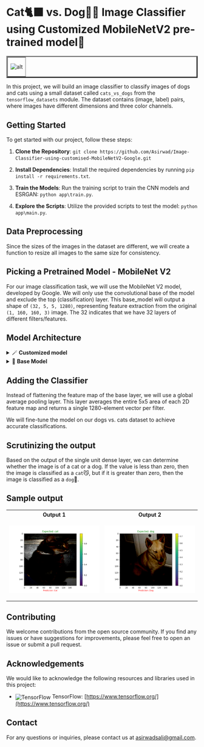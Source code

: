 # Cat🐈‍⬛ vs. Dog🐕‍🦺 Image Classifier using Customized MobileNetV2 pre-trained model🔎
<table align="center" border=3>
  <tr>
    <td>
      <p align="center">
        <img src="https://cdn.dribbble.com/users/710395/screenshots/2504947/cat_dog_byb_dribble.gif" alt="alt" width="300">
      </p>
    </td>
  </tr>
</table>

In this project, we will build an image classifier to classify images of dogs and cats using a small dataset called `cats_vs_dogs` from the `tensorflow_datasets` module. The dataset contains (image, label) pairs, where images have different dimensions and three color channels.

## Getting Started

To get started with our project, follow these steps:

1. **Clone the Repository**: `git clone https://github.com/Asirwad/Image-Classifier-using-customised-MobileNetV2-Google.git`

2. **Install Dependencies**: Install the required dependencies by running `pip install -r requirements.txt`.

5. **Train the Models**: Run the training script to train the CNN models and ESRGAN: `python app\train.py`.

6. **Explore the Scripts**: Utilize the provided scripts to test the model: `python app\main.py`.

## Data Preprocessing

Since the sizes of the images in the dataset are different, we will create a function to resize all images to the same size for consistency.

## Picking a Pretrained Model - MobileNet V2

For our image classification task, we will use the MobileNet V2 model, developed by Google. We will only use the convolutional base of the model and exclude the top (classification) layer. This base_model will output a shape of `(32, 5, 5, 1280)`, representing feature extraction from the original `(1, 160, 160, 3)` image. The 32 indicates that we have 32 layers of different filters/features.

## Model Architecture
<div>
  <details>
    <summary>
      🪄 <b>Customized model</b>
    </summary>
        <br />
      <p align="center">
        <table>
          <tr>
            <td><b><i>Customized model</i></b></td>
          </tr>
          <tr>
            <td>
              <p align="center">
                <img src="app/models/added_component.svg" alt="alt" width="200">
              </p>
            </td>
          </tr>
      </table>
    </p>
  </details>
</div>

<div>
  <details>
    <summary>
      🤖 <b>Base Model</b>
    </summary>
        <br />
      <p align="center">
        <table>
          <tr>
            <td><b><i>MobileNetV2</i></b></td>
          </tr>
          <tr>
            <td>
              <p align="center">
                <img src="app/models/base_model.svg" alt="alt" width="200">
              </p>
            </td>
          </tr>
      </table>
    </p>
  </details>
</div>

## Adding the Classifier

Instead of flattening the feature map of the base layer, we will use a global average pooling layer. This layer averages the entire 5x5 area of each 2D feature map and returns a single 1280-element vector per filter.

We will fine-tune the model on our dogs vs. cats dataset to achieve accurate classifications.

## Scrutinizing the output

Based on the output of the single unit dense layer, we can determine whether the image is of a cat or a dog. If the value is less than zero, then the image is classified as a `cat`😼, but if it is greater than zero, then the image is classified as a `dog`🐶.

## Sample output
<table>
  <th>Output 1</th>
  <th>Output 2</th>
  <tr>
    <td>
      <p align="center">
          <img src="app/results/Figure_1.png" alt="figure_1.png" width="600">
      </p>
    </td>
     <td>
      <p align="center">
          <img src="app/results/Figure_2.png" alt="figure_2.pngo" width="600">
      </p>
    </td>
  </tr>
</table>

## Contributing

We welcome contributions from the open source community. If you find any issues or have suggestions for improvements, please feel free to open an issue or submit a pull request.

## Acknowledgements

We would like to acknowledge the following resources and libraries used in this project:

- <img src="https://www.tensorflow.org/images/tf_logo_social.png" alt="TensorFlow" width="80" align="center"> TensorFlow: [https://www.tensorflow.org/](https://www.tensorflow.org/)

## Contact

For any questions or inquiries, please contact us at [asirwadsali@gmail.com](mailto:asirwadsali@gmail.com).
